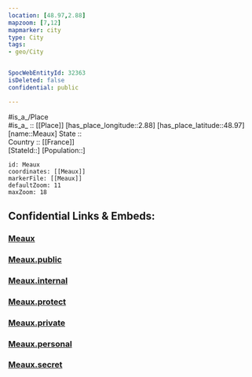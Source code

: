```yaml
---
location: [48.97,2.88] 
mapzoom: [7,12] 
mapmarker: city 
type: City
tags:
- geo/City


SpocWebEntityId: 32363
isDeleted: false
confidential: public

---
```

#is_a_/Place  
#is_a_ :: [[Place]] 
[has_place_longitude::2.88] 
[has_place_latitude::48.97] 
[name::Meaux] 
State ::  
Country :: [[France]]  
[StateId::] 
[Population::] 



```leaflet
id: Meaux
coordinates: [[Meaux]] 
markerFile: [[Meaux]] 
defaultZoom: 11 
maxZoom: 18
```


## Confidential Links & Embeds: 

### [Meaux](/_Standards/Earth/Continent/Europe/Europe~West/France/regions~France/Île-de-France/departments~Île-de-France/Seine-et-Marne/communes~Seine-et-Marne/Meaux/cities~Meaux/Meaux.md) 

### [Meaux.public](/_public/Earth/Continent/Europe/Europe~West/France/regions~France/Île-de-France/departments~Île-de-France/Seine-et-Marne/communes~Seine-et-Marne/Meaux/cities~Meaux/Meaux.public.md) 

### [Meaux.internal](/_internal/Earth/Continent/Europe/Europe~West/France/regions~France/Île-de-France/departments~Île-de-France/Seine-et-Marne/communes~Seine-et-Marne/Meaux/cities~Meaux/Meaux.internal.md) 

### [Meaux.protect](/_protect/Earth/Continent/Europe/Europe~West/France/regions~France/Île-de-France/departments~Île-de-France/Seine-et-Marne/communes~Seine-et-Marne/Meaux/cities~Meaux/Meaux.protect.md) 

### [Meaux.private](/_private/Earth/Continent/Europe/Europe~West/France/regions~France/Île-de-France/departments~Île-de-France/Seine-et-Marne/communes~Seine-et-Marne/Meaux/cities~Meaux/Meaux.private.md) 

### [Meaux.personal](/_personal/Earth/Continent/Europe/Europe~West/France/regions~France/Île-de-France/departments~Île-de-France/Seine-et-Marne/communes~Seine-et-Marne/Meaux/cities~Meaux/Meaux.personal.md) 

### [Meaux.secret](/_secret/Earth/Continent/Europe/Europe~West/France/regions~France/Île-de-France/departments~Île-de-France/Seine-et-Marne/communes~Seine-et-Marne/Meaux/cities~Meaux/Meaux.secret.md)

